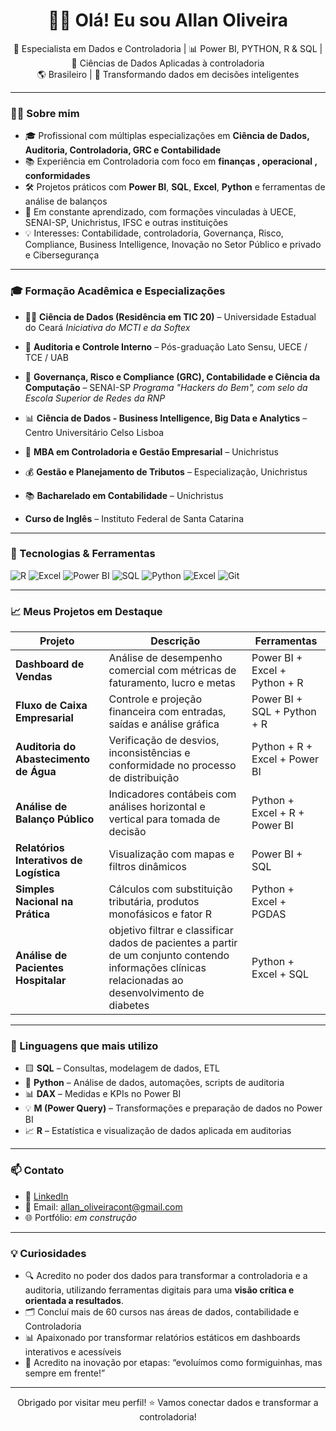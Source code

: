 <h1 align="center">👋🏿 Olá! Eu sou Allan Oliveira</h1>

<p align="center">
  🎯 Especialista em Dados e Controladoria | 📊 Power BI, PYTHON, R & SQL | 🧠 Ciências de Dados Aplicadas à controladoria<br/>
  🌎 Brasileiro | 💼 Transformando dados em decisões inteligentes
</p>

---

### 👨‍💻 Sobre mim

- 🎓 Profissional com múltiplas especializações em **Ciência de Dados, Auditoria, Controladoria, GRC e Contabilidade**
- 📚 Experiência em Controladoria com foco em **finanças , operacional , conformidades**
- 🛠️ Projetos práticos com **Power BI**, **SQL**, **Excel**, **Python** e ferramentas de análise de balanços
- 🚀 Em constante aprendizado, com formações vinculadas à UECE, SENAI-SP, Unichristus, IFSC e outras instituições
- 💡 Interesses: Contabilidade, controladoria, Governança, Risco, Compliance, Business Intelligence, Inovação no Setor Público e privado e Cibersegurança

---

### 🎓 Formação Acadêmica e Especializações

- 👨‍🎓 **Ciência de Dados (Residência em TIC 20)** – Universidade Estadual do Ceará 
  _Iniciativa do MCTI e da Softex_

- 🧾 **Auditoria e Controle Interno** – Pós-graduação Lato Sensu, UECE / TCE / UAB 

- 🔐 **Governança, Risco e Compliance (GRC), Contabilidade e Ciência da Computação** – SENAI-SP 
  _Programa "Hackers do Bem", com selo da Escola Superior de Redes da RNP_

- 📊 **Ciência de Dados - Business Intelligence, Big Data e Analytics** – Centro Universitário Celso Lisboa 

- 📘 **MBA em Controladoria e Gestão Empresarial** – Unichristus 
- 💰 **Gestão e Planejamento de Tributos** – Especialização, Unichristus 

- 📚 **Bacharelado em Contabilidade** – Unichristus 

- **Curso de Inglês** – Instituto Federal de Santa Catarina 

---

### 🧰 Tecnologias & Ferramentas

![R](https://img.shields.io/badge/-R-276DC3?style=flat&logo=R&logoColor=white)
![Excel](https://img.shields.io/badge/-Excel-217346?style=flat&logo=Microsoft-Excel&logoColor=white)
![Power BI](https://img.shields.io/badge/-PowerBI-F2C811?style=flat&logo=Power-BI&logoColor=black)
![SQL](https://img.shields.io/badge/-SQL-4479A1?style=flat&logo=MySQL&logoColor=white)
![Python](https://img.shields.io/badge/-Python-3776AB?style=flat&logo=Python&logoColor=white)
![Excel](https://img.shields.io/badge/-Excel-217346?style=flat&logo=Microsoft-Excel&logoColor=white)
![Git](https://img.shields.io/badge/-Git-F05032?style=flat&logo=git&logoColor=white)

---

### 📈 Meus Projetos em Destaque

| Projeto | Descrição | Ferramentas |
|--------|-----------|-------------|
| **Dashboard de Vendas** | Análise de desempenho comercial com métricas de faturamento, lucro e metas | Power BI + Excel + Python + R |
| **Fluxo de Caixa Empresarial** | Controle e projeção financeira com entradas, saídas e análise gráfica | Power BI + SQL + Python + R |
| **Auditoria do Abastecimento de Água** | Verificação de desvios, inconsistências e conformidade no processo de distribuição | Python + R + Excel + Power BI |
| **Análise de Balanço Público** | Indicadores contábeis com análises horizontal e vertical para tomada de decisão | Python + Excel + R + Power BI |
| **Relatórios Interativos de Logística** | Visualização com mapas e filtros dinâmicos | Power BI + SQL |
| **Simples Nacional na Prática** | Cálculos com substituição tributária, produtos monofásicos e fator R | Python + Excel + PGDAS |
| **Análise de Pacientes Hospitalar** | objetivo filtrar e classificar dados de pacientes a partir de um conjunto contendo informações clínicas relacionadas ao desenvolvimento de diabetes | Python + Excel + SQL |




---

### 🧠 Linguagens que mais utilizo

- 🟨 **SQL** – Consultas, modelagem de dados, ETL
- 🐍 **Python** – Análise de dados, automações, scripts de auditoria
- 📊 **DAX** – Medidas e KPIs no Power BI
- 💡 **M (Power Query)** – Transformações e preparação de dados no Power BI
- 📈 **R** – Estatística e visualização de dados aplicada em auditorias



---

### 📫 Contato

- 💼 [LinkedIn](https://www.linkedin.com/in/allan-oliveira-688172166/)
- 📧 Email: allan_oliveiracont@gmail.com
- 🌐 Portfólio: _em construção_

---

### 💡 Curiosidades

- 🔍 Acredito no poder dos dados para transformar a controladoria e a auditoria, utilizando ferramentas digitais para uma **visão crítica e orientada a resultados**.
- 🗂️ Concluí mais de 60 cursos nas áreas de dados, contabilidade e Controladoria
- 📊 Apaixonado por transformar relatórios estáticos em dashboards interativos e acessíveis
- 🐜 Acredito na inovação por etapas: “evoluímos como formiguinhas, mas sempre em frente!”

---

<p align="center">
  Obrigado por visitar meu perfil! ⭐ Vamos conectar dados e transformar a controladoria!
</p>

